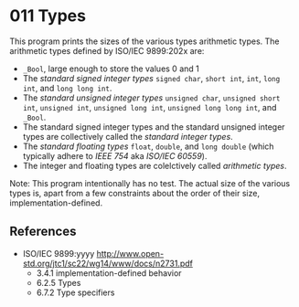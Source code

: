 # 011 Types

This program prints the sizes of the various types arithmetic types.
The arithmetic types defined by ISO/IEC 9899:202x are:
- `_Bool`, large enough to store the values 0 and 1
- The _standard signed integer types_ `signed char`, `short int`, `int`, `long int`, and `long long int`.
- The _standard unsigned integer types_ `unsigned char`, `unsigned short int`, `unsigned int`, `unsigned long int`, `unsigned long long int`, and `_Bool`.
- The standard signed integer types and the standard unsigned integer types are collectively called the _standard integer types_.
- The _standard floating types_ `float`, `double`, and `long double` (which typically adhere to _IEEE 754_ aka _ISO/IEC 60559_).
- The integer and floating types are colelctively called _arithmetic types_.

Note:
This program intentionally has no test.
The actual size of the various types is, apart from a few constraints about the order of their size, implementation-defined.

## References
- ISO/IEC 9899:yyyy http://www.open-std.org/jtc1/sc22/wg14/www/docs/n2731.pdf
  - 3.4.1 implementation-defined behavior
  - 6.2.5 Types
  - 6.7.2 Type specifiers
